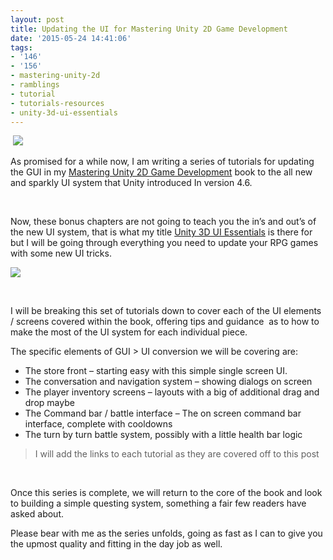 ```yaml
---
layout: post
title: Updating the UI for Mastering Unity 2D Game Development
date: '2015-05-24 14:41:06'
tags:
- '146'
- '156'
- mastering-unity-2d
- ramblings
- tutorial
- tutorials-resources
- unity-3d-ui-essentials
---
```


&nbsp;[![](https://www.packtpub.com/sites/default/files/7347OT_Mastering%20Unity%202D%20Game%20Development_cover.jpg)](https://www.packtpub.com/game-development/mastering-unity-2d-game-development#)

As promised for a while now, I am writing a series of tutorials for updating the GUI in my [Mastering Unity 2D Game Development](https://www.packtpub.com/game-development/mastering-unity-2d-game-development#) book to the all new and sparkly UI system that Unity introduced In version 4.6.

&nbsp;

Now, these bonus chapters are not going to teach you the in’s and out’s of the new UI system, that is what my title [Unity 3D UI Essentials](https://www.packtpub.com/game-development/unity-3d-gui-essentials) is there for but I will be going through everything you need to update your RPG games with some new UI tricks.

[![](https://www.packtpub.com/sites/default/files/3560_Unity%203D%20GUI%20Essentials.jpg)](https://www.packtpub.com/game-development/unity-3d-gui-essentials)

&nbsp;

I will be breaking this set of tutorials down to cover each of the UI elements / screens covered within the book, offering tips and guidance&nbsp; as to how to make the most of the UI system for each individual piece.

The specific elements of GUI \> UI conversion we will be covering are:

- The store front – starting easy with this simple single screen UI.
- The conversation and navigation system – showing dialogs on screen
- The player inventory screens – layouts with a big of additional drag and drop maybe
- The Command bar / battle interface – The on screen command bar interface, complete with cooldowns
- The turn by turn battle system, possibly with a little health bar logic

> I will add the links to each tutorial as they are covered off to this post

&nbsp;

Once this series is complete, we will return to the core of the book and look to building a simple questing system, something a fair few readers have asked about.

Please bear with me as the series unfolds, going as fast as I can to give you the upmost quality and fitting in the day job as well.

